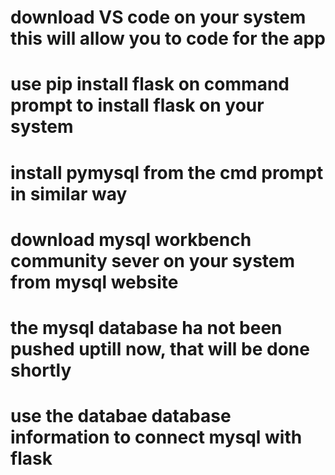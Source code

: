 # download VS code on your system this will allow you to code for the app
# use pip install flask on command prompt to install flask on your system
# install pymysql from the cmd prompt in similar way 
# download mysql workbench community sever on your system from mysql website
# the mysql database ha not been pushed uptill now, that will be done shortly 
# use the databae database information to connect mysql with flask
